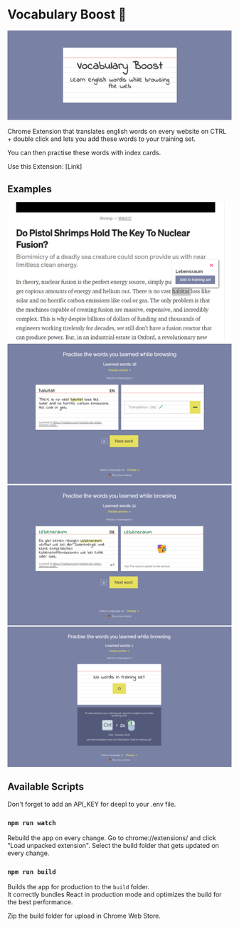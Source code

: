 # Vocabulary Boost 🚀
![Banner](https://github.com/maidi29/vocabulary-boost/blob/main/sources%20for%20webstore%20entry/1400x560.png?raw=true)

Chrome Extension that translates english words on every website on CTRL + double click and lets you add these words to your training set.

You can then practise these words with index cards.

Use this Extension: [Link]

## Examples
![Example 1](https://github.com/maidi29/vocabulary-boost/blob/main/sources%20for%20webstore%20entry/screenshot-resized.png?raw=true)
![Example 2](https://github.com/maidi29/vocabulary-boost/blob/main/sources%20for%20webstore%20entry/screenshot2-resized.png?raw=true)
![Example 3](https://github.com/maidi29/vocabulary-boost/blob/main/sources%20for%20webstore%20entry/screenshot3-resized.png?raw=true)
![Example 4](https://github.com/maidi29/vocabulary-boost/blob/main/sources%20for%20webstore%20entry/screenshot4-resized.png?raw=true)

## Available Scripts

Don't forget to add an API_KEY for deepl to your .env file.

### `npm run watch`
Rebuild the app on every change. Go to chrome://extensions/ and click "Load unpacked extension". Select the build folder that gets updated on every change. 

### `npm run build`
Builds the app for production to the `build` folder.\
It correctly bundles React in production mode and optimizes the build for the best performance.

Zip the build folder for upload in Chrome Web Store.
